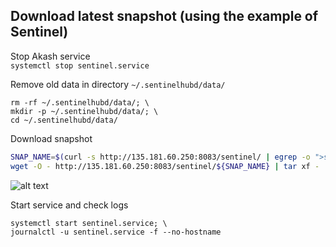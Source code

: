 ## Download latest snapshot (using the example of Sentinel)  
Stop Akash service  
`systemctl stop sentinel.service`  

Remove old data in directory `~/.sentinelhubd/data/`  
```
rm -rf ~/.sentinelhubd/data/; \
mkdir -p ~/.sentinelhubd/data/; \
cd ~/.sentinelhubd/data/
```

Download snapshot  
```bash
SNAP_NAME=$(curl -s http://135.181.60.250:8083/sentinel/ | egrep -o ">sentinel.*tar" | tr -d ">"); \
wget -O - http://135.181.60.250:8083/sentinel/${SNAP_NAME} | tar xf -
```
![alt text](https://github.com/c29r3/cosmos-snapshots/blob/main/2021-01-20_14-19.png?raw=true)

Start service and check logs  
```
systemctl start sentinel.service; \
journalctl -u sentinel.service -f --no-hostname
```
